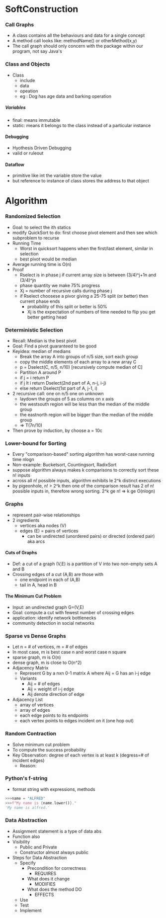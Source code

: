 # SoftConstruction
### Call Graphs
- A class contains all the behaviours and data for a single concept
- A method call looks like: methodName() or otherMethod(x,y)
- The call graph should only concern with the package within our program, not say Java's
### Class and Objects
- Class
  - include
  - data
  - opeation
  - eg : Dog has age data and barking operation
##### Variables
- final: means immutable
- static: means it belongs to the class instead of a particular instance
#### Debugging
- Hyothesis Driven Debugging
- valid or ruleout
#### Dataflow
- primitive like int the variable store the value
- but reference to instance of class stores the address to that object
# Algorithm
### Randomized Selection 
- Goal: to select the ith statics
- modify QuickSort to do: first choose pivot element and then see which subproblem to recurse
- Running Time
  - Worst in quicksort happens when the first/last element, similar in selection
  - best pivot would be median
- Average running time is O(n)
- Proof
  - Rselect is in phase j if current array size is between (3/4)^j+1n and (3/4)^jn
  - phase quantity we make 75% progress
  - Xj = number of recursive calls during phase j 
  - if Rselect choosese a pivor giving a 25-75 split (or better) then current phase ends
    - probability of this split or better is 50%
	- Xj is the expectation of numbers of time needed to flip you get better getting head
### Deterministic Selection
- Recall: Median is the best pivot
- Goal: Find a pivot guaranteed to be good
- Keyidea: median of medians
  - Break the array A into groups of n/5 size, sort each group
  - copy the middle elements of each array to a new array C
  - p = Dselect(C, n/5, n/10) [recursively compute median of C]
  - Partition A around P
  - if j = i return P
  - if j lt i return Dselect(2nd part of A, n-j, i-j)
  - else return Dselect(1st part of A, j-1, i)
- 2 recursive call: one on n/5 one on unknown
  - laydown the groups of 5 as columns on x axis
  - the westsouth region will be less than the median of the middle group
  - the eastnorth region will be bigger than the median of the middle group
  - => T(7n/10)
- Then prove by induction, by choose a = 10c
### Lower-bound for Sorting
- Every "comparison-based" sorting algorithm has worst-case running time nlogn
- Non-example: Bucketsort, Countingsort, RadixSort
- suppose algorithm always makes k comparisons to correctly sort these n! inputs
- across all n! possible inputs, algorithm exhibits le 2^k distinct executions
- by pigeonhole, n! > 2^k then one of the comparison result has 2 of n! possible inputs in, therefore wrong sorting. 2^k ge n! => k ge O(nlogn)
### Graphs
- represent pair-wise relationships
- 2 ingredients
  - vertices aka nodes (V)
  - edges (E) = pairs of vertices
    - can be undirected (unordered pairs) or directed (ordered pair) aka arcs
#### Cuts of Graphs
- Def: a cut of a graph (V,E) is a partition of V into two non-empty sets A and B
- Crossing edges of a cut (A,B) are those with 
  - one endpoint in each of (A,B)
  - tail in A, head in B
#### The Minimum Cut Problem
- Input: an undirected graph G=(V,E)
- Goal: compute a cut with fewest number of crossing edges
- application: identify network bottlenecks
- community detection in social networks
### Sparse vs Dense Graphs
- Let n = # of vertices, m = # of edges
- In most case, m is best case n and worst case n square
- sparse graph, m is O(n)
- dense graph, m is close to O(n^2)
- Adjacency Matrix
    - Represent G by a nxn 0-1 matrix A where Aij = G has an i-j edge
	- Variants
		- Aij = # of edges
		- Aij = weight of i-j edge
		- Aij denote direction of edge
- Adjacency List
	- array of vertices
	- array of edges
	- each edge points to its endpoints
	- each vertex points to edges incident on it (one hop out)
### Random Contraction 
- Solve minimum cut problem 
- To compute the success probability
- Key Observation: degree of each vertex is at least k (degress=# of incident edges)
	- Reason: 


### Python's f-string
- format string with expressions, methods
```python
>>>name = "ALFRED"
>>>f"My name is {name.lower()}."
'My name is alfred.'
```

### Data Abstraction
- Assignment statement is a type of data abs
- Function also
- Visibility
    - Public and Private
	- Constructor almost always public
- Steps for Data Abstraction
  - Specify
	- Precondition for correctness
	  - REQUIRES
	- What does it change
	  - MODIFIES
	- What does the method DO 
	  - EFFECTS
  - Use
  - Test
  - Implement
